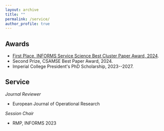 ```yaml
---
layout: archive
title: ""
permalink: /service/
author_profile: true
---
```






## Awards

- [First Place, INFORMS Service Science Best Cluster Paper Award, 2024](https://www.informs.org/Recognizing-Excellence/Community-Prizes/Service-Science-Section/Best-Cluster-Paper-Award).
- Second Prize, CSAMSE Best Paper Award, 2024.
- Imperial College President's PhD Scholarship, 2023--2027.



## Service

_Journal Reviewer_
- European Journal of Operational Research


_Session Chair_
- RMP, INFORMS 2023













